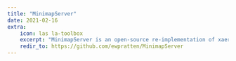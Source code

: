 ```yaml
---
title: "MinimapServer"
date: 2021-02-16
extra:
    icon: las la-toolbox
    excerpt: "MinimapServer is an open-source re-implementation of xaero96's Minimap API for his popular Xaero's Minimap and Xaero's World Map Minecraft mods."
    redir_to: https://github.com/ewpratten/MinimapServer
---
```

